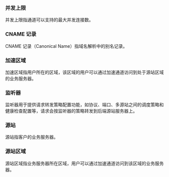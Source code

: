 ### 并发上限
并发上限指通道可以支持的最大并发连接数。

### CNAME 记录
CNAME 记录（Canonical Name）指域名解析中的别名记录。

### 加速区域
加速区域指用户所在的区域，该区域的用户可以通过加速通道访问到处于源站区域的业务服务器。

### 监听器
监听器用于提供请求转发策略配置功能，如协议、端口、多源站之间的调度策略和健康检查配置等，请求会按监听器的策略转发到后端源站服务器上。

### 源站
源站指客户的业务服务器。

### 源站区域
源站区域指业务服务器所在区域，用户可以通过加速通道访问到该区域的业务服务器。
